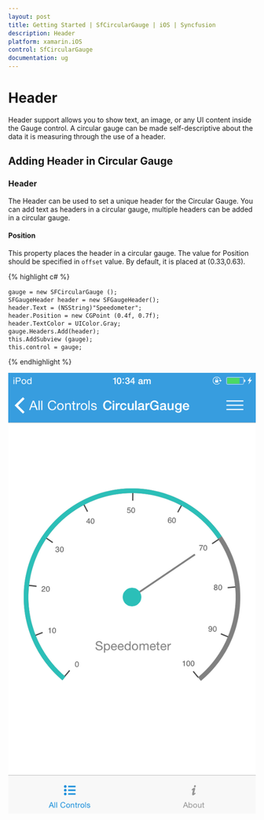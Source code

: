 ```yaml
---
layout: post
title: Getting Started | SfCircularGauge | iOS | Syncfusion
description: Header
platform: xamarin.iOS
control: SfCircularGauge
documentation: ug
---
```


# Header

Header support allows you to show text, an image, or any UI content inside the Gauge control. A circular gauge can be made self-descriptive about the data it is measuring through the use of a header.

## Adding Header in Circular Gauge

### Header

The Header can be used to set a unique header for the Circular Gauge. You can add text as headers in a circular gauge, multiple headers can be added in a circular gauge.

#### Position

This property places the header in a circular gauge. The value for Position should be specified in `offset` value. By default, it is placed at (0.33,0.63).

{% highlight c# %}

    gauge = new SFCircularGauge ();
    SFGaugeHeader header = new SFGaugeHeader();
    header.Text = (NSString)"Speedometer";
    header.Position = new CGPoint (0.4f, 0.7f);
    header.TextColor = UIColor.Gray;
    gauge.Headers.Add(header);
    this.AddSubview (gauge);
    this.control = gauge;

{% endhighlight %}

![](iOS_Images/Header.png)
